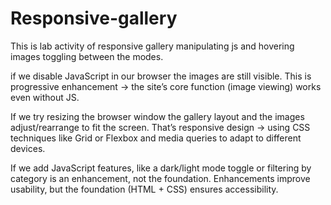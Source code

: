 # Responsive-gallery
This is lab activity of responsive gallery manipulating js and hovering images toggling between the modes.

 if we disable JavaScript in our browser the images are still visible.
This is progressive enhancement → the site’s core function (image viewing) works even without JS.

If we try resizing the browser window the gallery layout and the images adjust/rearrange to fit the screen.
That’s responsive design → using CSS techniques like Grid or Flexbox and media queries to adapt to different devices.

If we add JavaScript features, like a dark/light mode toggle or filtering by category is an enhancement, not the foundation.
Enhancements improve usability, but the foundation (HTML + CSS) ensures accessibility.
